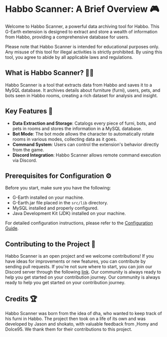 # Habbo Scanner: A Brief Overview 🎮

Welcome to Habbo Scanner, a powerful data archiving tool for Habbo. This G-Earth extension is designed to extract and store a wealth of information from Habbo, providing a comprehensive database for users. 

Please note that Habbo Scanner is intended for educational purposes only. Any misuse of this tool for illegal activities is strictly prohibited. By using this tool, you agree to abide by all applicable laws and regulations.

## What is Habbo Scanner? 🕵️‍♂️

Habbo Scanner is a tool that extracts data from Habbo and saves it to a MySQL database. It archives details about furniture (furni), users, pets, and bots seen in Habbo rooms, creating a rich dataset for analysis and insight.

## Key Features 🚀

- **Data Extraction and Storage**: Catalogs every piece of furni, bots, and pets in rooms and stores the information in a MySQL database.
- **Bot Mode**: The bot mode allows the character to automatically rotate rooms in various modes, collecting data as it goes.
- **Command System**: Users can control the extension's behavior directly from the game.
- **Discord Integration**: Habbo Scanner allows remote command execution via Discord.

## Prerequisites for Configuration ⚙️

Before you start, make sure you have the following:

- G-Earth installed on your machine.
- G-Earth.jar file placed in the `src/lib` directory.
- MySQL installed and properly configured.
- Java Development Kit (JDK) installed on your machine.

For detailed configuration instructions, please refer to the [Configuration Guide](CONFIGURATION_GUIDE.md).

## Contributing to the Project 🤝

Habbo Scanner is an open project and we welcome contributions! If you have ideas for improvements or new features, you can contribute by sending pull requests. If you're not sure where to start, you can join our Discord server through the following [link](https://discord.gg/dpEPGKvD6f). Our community is always ready to help you get started on your contribution journey. Our community is always ready to help you get started on your contribution journey.

## Credits 🏆

Habbo Scanner was born from the idea of dha, who wanted to keep track of his furni in Habbo. The project then took on a life of its own and was developed by Jason and shokato, with valuable feedback from ,Homy and Dolce95. We thank them for their contributions to this project.
